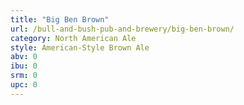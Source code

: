 ```yaml
---
title: "Big Ben Brown"
url: /bull-and-bush-pub-and-brewery/big-ben-brown/
category: North American Ale
style: American-Style Brown Ale
abv: 0
ibu: 0
srm: 0
upc: 0
---
```


